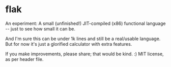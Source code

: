 # flak

An experiment: A small (unfinished!) JIT-compiled (x86) functional language -- just to see how small it can be.

And I'm sure this can be under 1k lines and still be a real/usable language. But for now it's just a glorified calculator with extra features. 

If you make improvements, please share; that would be kind. :) MIT license, as per header file.
